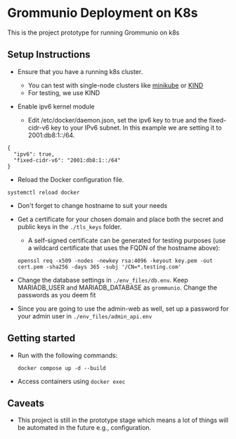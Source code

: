 # Grommunio Deployment on K8s 

This is the project prototype for running Grommunio on k8s


## Setup Instructions 

* Ensure that you have a running k8s cluster. 
  * You can test with single-node clusters like [minikube](https://minikube.sigs.k8s.io/docs/start/) or [KIND](https://kind.sigs.k8s.io/docs/user/quick-start/#installation)
  * For testing, we use KIND

* Enable ipv6 kernel module
  * Edit /etc/docker/daemon.json, set the ipv6 key to true and the fixed-cidr-v6 key to your IPv6 subnet. In this example we are setting it to 2001:db8:1::/64.
```
{
  "ipv6": true,
  "fixed-cidr-v6": "2001:db8:1::/64"
}
```
  * Reload the Docker configuration file.

```
systemctl reload docker
```

* Don't forget to change hostname to suit your needs

* Get a certificate for your chosen domain and place both the secret and public keys in the `./tls_keys` folder.
  * A self-signed certificate can be generated for testing purposes (use a wildcard certificate that uses the FQDN of the hostname above):
  ```
  openssl req -x509 -nodes -newkey rsa:4096 -keyout key.pem -out cert.pem -sha256 -days 365 -subj '/CN=*.testing.com'
  ```
* Change the database settings in `./env_files/db.env`. Keep MARIADB_USER and MARIADB_DATABASE as `grommunio`. Change the passwords as you deem fit

* Since you are going to use the admin-web as well, set up a password for your admin user in `./env_files/admin_api.env`

## Getting started

* Run with the following commands:
  ```
  docker compose up -d --build
  ```

* Access containers using `docker exec`

## Caveats

* This project is still in the prototype stage which means a lot of things will be automated in the future e.g., configuration.
